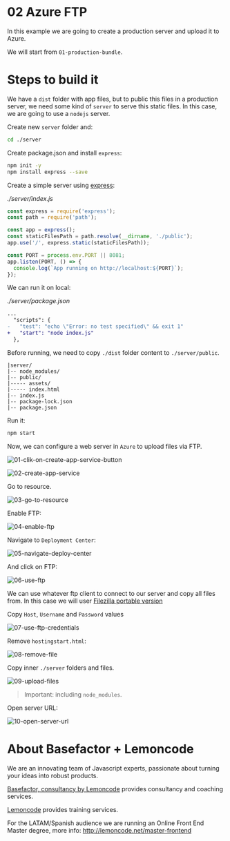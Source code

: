 # 02 Azure FTP

In this example we are going to create a production server and upload it to Azure.

We will start from `01-production-bundle`.

# Steps to build it

We have a `dist` folder with app files, but to public this files in a production server, we need some kind of `server` to serve this static files. In this case, we are going to use a `nodejs` server.

Create new `server` folder and:

```bash
cd ./server
```

Create package.json and install `express`:

```bash
npm init -y
npm install express --save
```

Create a simple server using [express](https://github.com/expressjs/express):

_./server/index.js_

```javascript
const express = require('express');
const path = require('path');

const app = express();
const staticFilesPath = path.resolve(__dirname, './public');
app.use('/', express.static(staticFilesPath));

const PORT = process.env.PORT || 8081;
app.listen(PORT, () => {
  console.log(`App running on http://localhost:${PORT}`);
});

```

We can run it on local:

_./server/package.json_

```diff
...
  "scripts": {
-   "test": "echo \"Error: no test specified\" && exit 1"
+   "start": "node index.js"
  },
```

Before running, we need to copy `./dist` folder content to `./server/public`.

```
|server/
|-- node_modules/
|-- public/
|----- assets/
|----- index.html
|-- index.js
|-- package-lock.json
|-- package.json
```

Run it:

```bash
npm start
```

Now, we can configure a web server in `Azure` to upload files via FTP.

![01-clik-on-create-app-service-button](./readme-resources/01-clik-on-create-app-service-button.png)

![02-create-app-service](./readme-resources/02-create-app-service.png)

Go to resource.

![03-go-to-resource](./readme-resources/03-go-to-resource.png)

Enable FTP:



![04-enable-ftp](./readme-resources/04-enable-ftp.png)

Navigate to `Deployment Center`:

![05-navigate-deploy-center](./readme-resources/05-navigate-deploy-center.png)

And click on FTP:

![06-use-ftp](./readme-resources/06-use-ftp.png)

We can use whatever ftp client to connect to our server and copy all files from. In this case we will user [Filezilla portable version](https://filezilla-project.org/)

Copy `Host`, `Username` and `Password` values

![07-use-ftp-credentials](./readme-resources/07-use-ftp-credentials.png)

Remove `hostingstart.html`:

![08-remove-file](./readme-resources/08-remove-file.png)

Copy inner `./server` folders and files.

![09-upload-files](./readme-resources/09-upload-files.png)

> Important: including `node_modules`.

Open server URL:

![10-open-server-url](./readme-resources/10-open-server-url.png)

# About Basefactor + Lemoncode

We are an innovating team of Javascript experts, passionate about turning your ideas into robust products.

[Basefactor, consultancy by Lemoncode](http://www.basefactor.com) provides consultancy and coaching services.

[Lemoncode](http://lemoncode.net/services/en/#en-home) provides training services.

For the LATAM/Spanish audience we are running an Online Front End Master degree, more info: http://lemoncode.net/master-frontend
